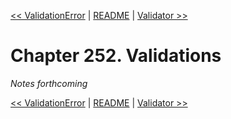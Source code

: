 [&lt;&lt; ValidationError](ch251-validationerror.md) | [README](README.md) | [Validator &gt;&gt;](ch253-validator.md)

# Chapter 252. Validations

*Notes forthcoming*

[&lt;&lt; ValidationError](ch251-validationerror.md) | [README](README.md) | [Validator &gt;&gt;](ch253-validator.md)